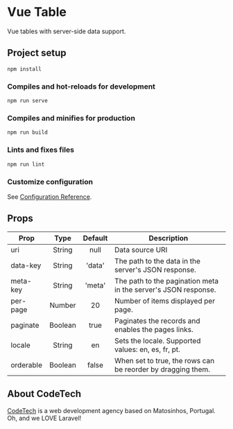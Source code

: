 # Vue Table

Vue tables with server-side data support.


## Project setup
```
npm install
```

### Compiles and hot-reloads for development
```
npm run serve
```

### Compiles and minifies for production
```
npm run build
```

### Lints and fixes files
```
npm run lint
```

### Customize configuration
See [Configuration Reference](https://cli.vuejs.org/config/).


## Props

| Prop      | Type    | Default | Description                                                    | 
|-----------|:-------:|:-------:|----------------------------------------------------------------|
| uri       | String  | null    | Data source URI                                                |
| data-key  | String  | 'data'  | The path to the data in the server's JSON response.            | 
| meta-key  | String  | 'meta'  | The path to the pagination meta in the server's JSON response. |
| per-page  | Number  | 20      | Number of items displayed per page.                            |
| paginate  | Boolean | true    | Paginates the records and enables the pages links.             |
| locale    | String  | en      | Sets the locale. Supported values: en, es, fr, pt.             |
| orderable | Boolean | false   | When set to true, the rows can be reorder by dragging them.    |


## About CodeTech

[CodeTech](https://www.codetech.pt) is a web development agency based on Matosinhos, Portugal. Oh, and we LOVE Laravel!
